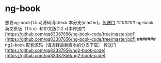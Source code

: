 ng-book
=======
想要ng-book(1.5.x)源码请check 本分支(master)。[传送门](https://github.com/qq83387856/ng-book-code/tree/master)
####### ng-book 英文原版（1.5.x）和中文版(1.2.x)本传送门 [https://github.com/qq83387856/ng-book-code/tree/master/pdf](https://github.com/qq83387856/ng-book-code/tree/master/pdf)
####### ng2-book 配套源码（请选择最新版本的分支下载）  传送门 [https://github.com/qq83387856/ng2-book-code](https://github.com/qq83387856/ng2-book-code)
